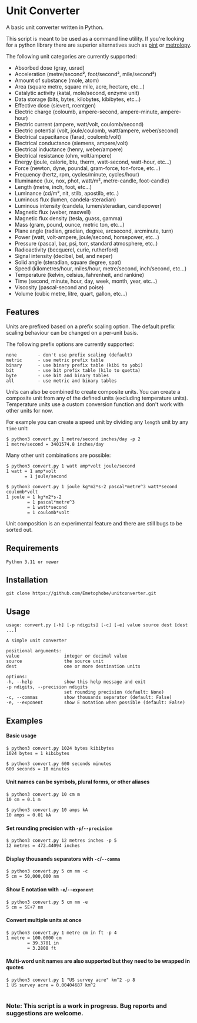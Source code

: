 # Unit Converter

A basic unit converter written in Python.

This script is meant to be used as a command line utility. If you're looking for a
python library there are superior alternatives such as [pint][1] or [metrolopy][2].

The following unit categories are currently supported:

* Absorbed dose (gray, usrad)
* Acceleration (metre/second², foot/second², mile/second²)
* Amount of substance (mole, atom)
* Area (square metre, square mile, acre, hectare, etc...)
* Catalytic activity (katal, mole/second, enzyme unit)
* Data storage (bits, bytes, kilobytes, kibibytes, etc...)
* Effective dose (sievert, roentgen)
* Electric charge (coloumb, ampere-second, ampere-minute, ampere-hour)
* Electric current (ampere, watt/volt, coulomb/second)
* Electric potential (volt, joule/coulomb, watt/ampere, weber/second)
* Electrical capacitance (farad, coulomb/volt)
* Electrical conductance (siemens, ampere/volt)
* Electrical inductance (henry, weber/ampere)
* Electrical resistance (ohm, volt/ampere)
* Energy (joule, calorie, btu, therm, watt-second, watt-hour, etc...)
* Force (newton, dyne, poundal, gram-force, ton-force, etc...)
* Frequency (hertz, rpm, cycles/minute, cycles/hour)
* Illuminance (lux, nox, phot, watt/m², metre-candle, foot-candle)
* Length (metre, inch, foot, etc...)
* Luminance (cd/m², nit, stilb, apostilb, etc..)
* Luminous flux (lumen, candela-steradian)
* Luminous intensity (candela, lumen/steradian, candlepower)
* Magnetic flux (weber, maxwell)
* Magnetic flux density (tesla, guass, gamma)
* Mass (gram, pound, ounce, metric ton, etc...)
* Plane angle (radian, gradian, degree, arcsecond, arcminute, turn)
* Power (watt, volt-ampere, joule/second, horsepower, etc...)
* Pressure (pascal, bar, psi, torr, standard atmosphere, etc..)
* Radioactivity (becquerel, curie, rutherford)
* Signal intensity (decibel, bel, and neper)
* Solid angle (steradian, square degree, spat)
* Speed (kilometres/hour, miles/hour, metre/second, inch/second, etc...)
* Temperature (kelvin, celsius, fahrenheit, and rankine)
* Time (second, minute, hour, day, week, month, year, etc...)
* Viscosity (pascal-second and poise)
* Volume (cubic metre, litre, quart, gallon, etc...)

## Features

Units are prefixed based on a prefix scaling option. The default prefix
scaling behaviour can be changed on a per-unit basis.

The following prefix options are currently supported:

    none        - don't use prefix scaling (default)
    metric      - use metric prefix table
    binary      - use binary prefix table (kibi to yobi)
    bit         - use bit prefix table (kilo to quetta)
    byte        - use bit and binary tables
    all         - use metric and binary tables


Units can also be combined to create composite units. You can create a composite unit
from any of the defined units (excluding temperature units). Temperature units use
a custom conversion function and don't work with other units for now.

For example you can create a speed unit by dividing any `length` unit by any `time` unit:

    $ python3 convert.py 1 metre/second inches/day -p 2
    1 metre/second = 3401574.8 inches/day

Many other unit combinations are possible:

    $ python3 convert.py 1 watt amp*volt joule/second
    1 watt = 1 amp*volt
           = 1 joule/second

    $ python3 convert.py 1 joule kg*m2*s-2 pascal*metre^3 watt*second coulomb*volt
    1 joule = 1 kg*m2*s-2
            = 1 pascal*metre^3
            = 1 watt*second
            = 1 coulomb*volt

Unit composition is an experimental feature and there are still bugs to be sorted out.


## Requirements

    Python 3.11 or newer

## Installation

    git clone https://github.com/Emetophobe/unitconverter.git

## Usage

    usage: convert.py [-h] [-p ndigits] [-c] [-e] value source dest [dest ...]

    A simple unit converter

    positional arguments:
    value                 integer or decimal value
    source                the source unit
    dest                  one or more destination units

    options:
    -h, --help            show this help message and exit
    -p ndigits, --precision ndigits
                          set rounding precision (default: None)
    -c, --commas          show thousands separator (default: False)
    -e, --exponent        show E notation when possible (default: False)


## Examples

#### Basic usage

    $ python3 convert.py 1024 bytes kibibytes
    1024 bytes = 1 kibibytes

    $ python3 convert.py 600 seconds minutes
    600 seconds = 10 minutes

#### Unit names can be symbols, plural forms, or other aliases

    $ python3 convert.py 10 cm m
    10 cm = 0.1 m

    $ python3 convert.py 10 amps kA
    10 amps = 0.01 kA

#### Set rounding precision with `-p`/`--precision`

    $ python3 convert.py 12 metres inches -p 5
    12 metres = 472.44094 inches

#### Display thousands separators with `-c`/`--comma`

    $ python3 convert.py 5 cm nm -c
    5 cm = 50,000,000 nm

#### Show E notation with `-e`/`--exponent`

    $ python3 convert.py 5 cm nm -e
    5 cm = 5E+7 nm

#### Convert multiple units at once

    $ python3 convert.py 1 metre cm in ft -p 4
    1 metre = 100.0000 cm
            = 39.3701 in
            = 3.2808 ft

#### Multi-word unit names are also supported but they need to be wrapped in quotes

    $ python3 convert.py 1 "US survey acre" km^2 -p 8
    1 US survey acre = 0.00404687 km^2

#
### Note: This script is a work in progress. Bug reports and suggestions are welcome.


[1]: https://github.com/hgrecco/pint/
[2]: https://github.com/nrc-cnrc/MetroloPy/
